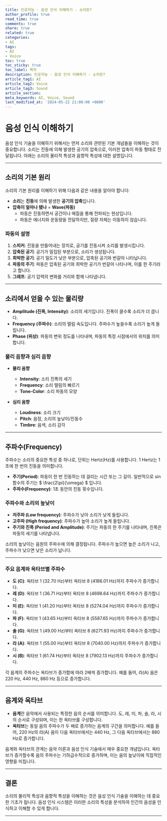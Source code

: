 ```yaml
---
title: 인공지능 - 음성 인식 이해하기 - 소리란?
author_profile: true
read_time: true
comments: true
share: true
related: true
categories:
- AI
tags:
- AI
- Voice
toc: true
toc_sticky: true
toc_label: 목차
description: 인공지능 - 음성 인식 이해하기 - 소리란?
article_tag1: AI
article_tag2: Voice
article_tag3: Sound
article_section: 
meta_keywords: AI, Voice, Sound
last_modified_at: '2024-05-22 21:00:00 +0800'
---
```


# 음성 인식 이해하기

음성 인식 기술을 이해하기 위해서는 먼저 소리와 관련된 기본 개념들을 이해하는 것이 중요합니다. 소리는 진동에 의해 발생한 공기의 압축으로, 이러한 압축이 파동 형태로 전달됩니다. 아래는 소리의 물리적 특성과 음향적 특성에 대한 설명입니다.

---

## 소리의 기본 원리

소리의 기본 원리를 이해하기 위해 다음과 같은 내용을 알아야 합니다:

- **소리**는 **진동**에 의해 발생한 **공기의 압축**입니다.
- **압축이 얼마나 됐나** = **Wave(파동)**
  - 파동은 진동하면서 공간이나 매질을 통해 전파되는 현상입니다.
  - 파동은 에너지와 운동량을 전달하지만, 질량 자체는 이동하지 않습니다.


### 파동의 설명

1. **스피커**: 진동을 만들어내는 장치로, 공기를 진동시켜 소리를 발생시킵니다.
2. **압축된 공기**: 공기가 밀집된 부분으로, 소리가 생성됩니다.
3. **희박한 공기**: 공기 밀도가 낮은 부분으로, 압축된 공기와 번갈아 나타납니다.
4. **파동의 주기**: 파동은 압축된 공기와 희박한 공기가 번갈아 나타나며, 이를 한 주기라고 합니다.
5. **그래프**: 공기 압력의 변화를 거리와 함께 나타냅니다.

---

## 소리에서 얻을 수 있는 물리량

- **Amplitude (진폭, Intensity)**: 소리의 세기입니다. 진폭이 클수록 소리가 더 큽니다.
- **Frequency (주파수)**: 소리의 떨림 속도입니다. 주파수가 높을수록 소리가 높게 들립니다.
- **Phase (위상)**: 파동의 변위 정도를 나타내며, 파동의 특정 시점에서의 위치를 의미합니다.


### 물리 음향과 심리 음향

- **물리 음향**
  - **Intensity**: 소리 진폭의 세기
  - **Frequency**: 소리 떨림의 빠르기
  - **Tone-Color**: 소리 파동의 모양

- **심리 음향**
  - **Loudness**: 소리 크기
  - **Pitch**: 음정, 소리의 높낮이/진동수
  - **Timbre**: 음색, 소리 감각

---

## 주파수(Frequency)

주파수는 소리의 중요한 특성 중 하나로, 단위는 Hertz(Hz)를 사용합니다. 1 Hertz는 1초에 한 번의 진동을 의미합니다.

- **주기(Period)**: 파동이 한 번 진동하는 데 걸리는 시간 또는 그 길이. 일반적으로 sin 함수의 주기는 $ \frac{2\pi}{\omega} $ 입니다.
- **주파수(Frequency)**: 1초 동안의 진동 횟수입니다.

### 주파수와 소리의 높낮이

- **저주파 (Low frequency)**: 주파수가 낮아 소리가 낮게 들립니다.
- **고주파 (High frequency)**: 주파수가 높아 소리가 높게 들립니다.
- **주기와 진폭 (Period and Amplitude)**: 주기는 파동의 한 주기를 나타내며, 진폭은 파동의 세기를 나타냅니다.

소리의 높낮이는 음원의 주파수에 의해 결정됩니다. 주파수가 높으면 높은 소리가 나고, 주파수가 낮으면 낮은 소리가 납니다.

---

### 주요 음계와 옥타브별 주파수

- **도 (C)**: 옥타브 1 (32.70 Hz)부터 옥타브 8 (4186.01 Hz)까지 주파수가 증가합니다.
- **레 (D)**: 옥타브 1 (36.71 Hz)부터 옥타브 8 (4698.64 Hz)까지 주파수가 증가합니다.
- **미 (E)**: 옥타브 1 (41.20 Hz)부터 옥타브 8 (5274.04 Hz)까지 주파수가 증가합니다.
- **파 (F)**: 옥타브 1 (43.65 Hz)부터 옥타브 8 (5587.65 Hz)까지 주파수가 증가합니다.
- **솔 (G)**: 옥타브 1 (49.00 Hz)부터 옥타브 8 (6271.93 Hz)까지 주파수가 증가합니다.
- **라 (A)**: 옥타브 1 (55.00 Hz)부터 옥타브 8 (7040.00 Hz)까지 주파수가 증가합니다.
- **시 (B)**: 옥타브 1 (61.74 Hz)부터 옥타브 8 (7902.13 Hz)까지 주파수가 증가합니다.

각 음계의 주파수는 옥타브가 증가함에 따라 2배씩 증가합니다. 예를 들어, 라(A) 음은 220 Hz, 440 Hz, 880 Hz 등으로 증가합니다.

---

## 음계와 옥타브

- **음계**란 음악에서 사용되는 특정한 음의 순서를 의미합니다. 도, 레, 미, 파, 솔, 라, 시의 순서로 구성되며, 이는 한 옥타브를 구성합니다.
- **옥타브**는 동일 음의 주파수가 두 배로 증가하는 음계의 구간을 의미합니다. 예를 들어, 220 Hz의 라(A) 음이 다음 옥타브에서는 440 Hz, 그 다음 옥타브에서는 880 Hz로 증가합니다.

음계와 옥타브의 관계는 음악 이론과 음성 인식 기술에서 매우 중요한 개념입니다. 옥타브가 증가할수록 음의 주파수는 기하급수적으로 증가하며, 이는 음의 높낮이에 직접적인 영향을 미칩니다.

---

## 결론

소리의 물리적 특성과 음향적 특성을 이해하는 것은 음성 인식 기술을 이해하는 데 중요한 기초가 됩니다. 음성 인식 시스템은 이러한 소리의 특성을 분석하여 인간의 음성을 인식하고 이해할 수 있게 합니다.

---